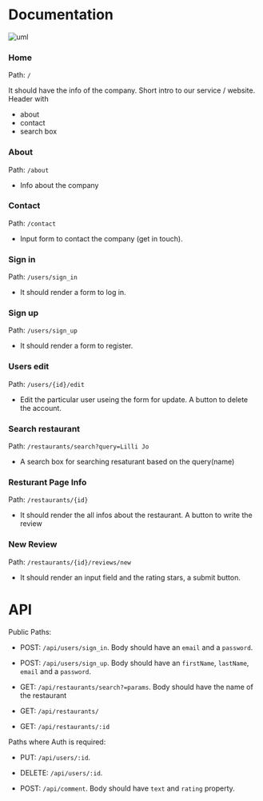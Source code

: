 # Documentation

![uml](https://github.com/fosy/Team2_YELP/blob/master/domain-model-yelp.png)

### Home
Path: `/`

It should have the info of the company. Short intro to our service / website. Header with
- about
- contact
- search box

### About
Path: `/about`
- Info about the company

### Contact
Path: `/contact`
- Input form to contact the company (get in touch).

### Sign in
Path: `/users/sign_in`
- It should render a form to log in.

### Sign up
Path: `/users/sign_up`
- It should render a form to register.

### Users edit
Path: `/users/{id}/edit`
- Edit the particular user useing the form for update. A button to delete the account.

### Search restaurant
Path: `/restaurants/search?query=Lilli Jo`
- A search box for searching resaturant based on the query(name)

### Resturant Page Info
Path: `/restaurants/{id}`
- It should render the all infos about the restaurant. A button to write the review

### New Review
Path: `/restaurants/{id}/reviews/new `
- It should render an input field and the rating stars, a submit button.


# API

Public Paths:

- POST: `/api/users/sign_in`. Body should have an `email` and a `password`.

- POST: `/api/users/sign_up`. Body should have an `firstName`, `lastName`, `email` and a `password`.

- GET: `/api/restaurants/search?=params`. Body should have the name of the restaurant

- GET: `/api/restaurants/`

- GET: `/api/restaurants/:id`

Paths where Auth is required:

- PUT: `/api/users/:id`.

- DELETE: `/api/users/:id`.

- POST: `/api/comment`. Body should have `text` and `rating` property.
